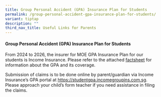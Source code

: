 ```yaml
---
title: Group Personal Accident (GPA) Insurance Plan for Students
permalink: /group-personal-accident-gpa-insurance-plan-for-students/
variant: tiptap
description: ""
third_nav_title: Useful Links for Parents
---
```

<h4>Group Personal Accident (GPA) Insurance Plan for Students</h4>
<p>From 2024 to 2026, the insurer for MOE GPA Insurance Plan for our students
is Income Insurance. Please refer to the attached <a href="/files/Forms/product fact sheet year 2024 may revised.pdf" rel="noopener noreferrer nofollow" target="_blank">factsheet</a> for
information about the GPA and its coverage.</p>
<p>Submission of claims is to be done online by parent/guardian via Income
Insurance’s GPA portal at <a href="https://studentgpa.incomegroupins.com.sg" rel="noopener noreferrer nofollow" target="_blank">https://studentgpa.incomegroupins.com.sg</a>.
Please approach your child’s form teacher if you need assistance in filing
the claims.</p>